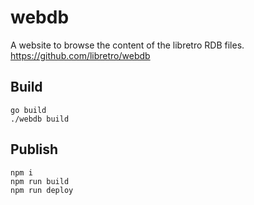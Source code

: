 # webdb

A website to browse the content of the libretro RDB files.
https://github.com/libretro/webdb

## Build

```
go build
./webdb build
```

## Publish

```
npm i
npm run build
npm run deploy
```